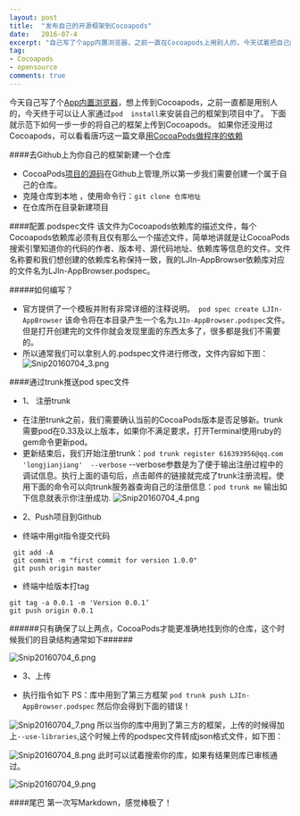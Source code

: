 ```yaml
---
layout: post
title:  "发布自己的开源框架到Cocoapods"
date:   2016-07-4
excerpt: "自己写了个app内置浏览器，之前一直在Cocoapods上用别人的，今天试着把自己的上传，让其他人也可以用。"
tag:
- Cocoapods
- opensource
comments: true
---
```



今天自己写了个[App内置浏览器](https://github.com/longjianjiang/LJIn-AppBrowser)，想上传到Cocoapods，之前一直都是用别人的，今天终于可以让人家通过`pod  install`来安装自己的框架到项目中了。
下面就示范下如何一步一步的将自己的框架上传到Cocoapods。
如果你还没用过Cocoapods，可以看看唐巧这一篇文章[用CocoaPods做程序的依赖](http://blog.devtang.com/2014/05/25/use-cocoapod-to-manage-ios-lib-dependency/)

####去Github上为你自己的框架新建一个仓库

- CocoaPods[项目的源码](https://github.com/CocoaPods/CocoaPods)在Github上管理,所以第一步我们需要创建一个属于自己的仓库。
- 克隆仓库到本地 ，使用命令行：`git clone 仓库地址`
- 在仓库所在目录新建项目

####配置.podspec文件
该文件为Cocoapods依赖库的描述文件，每个Cocoapods依赖库必须有且仅有那么一个描述文件，简单地讲就是让CocoaPods搜索引擎知道你的代码的作者、版本号、源代码地址、依赖库等信息的文件。文件名称要和我们想创建的依赖库名称保持一致，我的LJIn-AppBrowser依赖库对应的文件名为LJIn-AppBrowser.podspec。

#####如何编写？
- 官方提供了一个模板并附有非常详细的注释说明。` pod spec create LJIn-AppBrowser` 该命令将在本目录产生一个名为`LJIn-AppBrowser.podspec`文件。但是打开创建完的文件你就会发现里面的东西太多了，很多都是我们不需要的。
- 所以通常我们可以拿别人的.podspec文件进行修改，文件内容如下图：
![Snip20160704_3.png](http://upload-images.jianshu.io/upload_images/2050942-66d885f0ace313b6.png?imageMogr2/auto-orient/strip%7CimageView2/2/w/1240)

####通过trunk推送pod spec文件
- 1、 注册trunk
 * 在注册trunk之前，我们需要确认当前的CocoaPods版本是否足够新。trunk需要pod在0.33及以上版本，如果你不满足要求，打开Terminal使用ruby的gem命令更新pod。
 * 更新结束后，我们开始注册trunk：`pod trunk register 616393956@qq.com 'longjianjiang'  --verbose` --verbose参数是为了便于输出注册过程中的调试信息。执行上面的语句后，点击邮件的链接就完成了trunk注册流程。使用下面的命令可以向trunk服务器查询自己的注册信息：`pod trunk me` 输出如下信息就表示你注册成功.
![Snip20160704_4.png](http://upload-images.jianshu.io/upload_images/2050942-d2055d9c9af1096d.png?imageMogr2/auto-orient/strip%7CimageView2/2/w/1240)

- 2、Push项目到Github
 * 终端中用git指令提交代码
```
 git add -A
 git commit -m "first commit for version 1.0.0"
 git push origin master
```
 * 终端中给版本打tag
```
git tag -a 0.0.1 -m 'Version 0.0.1’
git push origin 0.0.1
```
######只有确保了以上两点，CocoaPods才能更准确地找到你的仓库，这个时候我们的目录结构通常如下######

![Snip20160704_6.png](http://upload-images.jianshu.io/upload_images/2050942-df868d824e104850.png?imageMogr2/auto-orient/strip%7CimageView2/2/w/1240)

- 3、上传
 * 执行指令如下 PS：库中用到了第三方框架
`pod trunk push LJIn-AppBrowser.podspec`
然后你会得到下面的错误！

![Snip20160704_7.png](http://upload-images.jianshu.io/upload_images/2050942-54130c32e274d349.png?imageMogr2/auto-orient/strip%7CimageView2/2/w/1240)
 所以当你的库中用到了第三方的框架，上传的时候得加上`--use-libraries`,这个时候上传的podspec文件转成json格式文件，如下图：

![Snip20160704_8.png](http://upload-images.jianshu.io/upload_images/2050942-ea5c4839be4f3323.png?imageMogr2/auto-orient/strip%7CimageView2/2/w/1240)
此时可以试着搜索你的库，如果有结果则库已审核通过。

![Snip20160704_9.png](http://upload-images.jianshu.io/upload_images/2050942-b652a22e0d77a92e.png?imageMogr2/auto-orient/strip%7CimageView2/2/w/1240)

####尾巴
第一次写Markdown，感觉棒极了！
